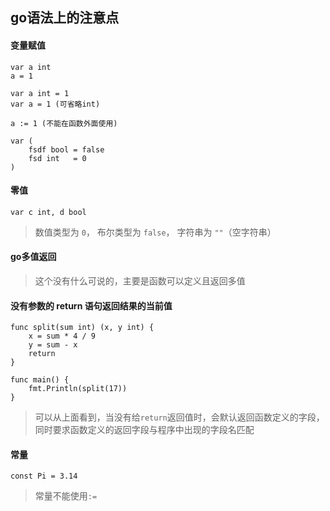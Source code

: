 ## go语法上的注意点

#### 变量赋值

```
var a int
a = 1

var a int = 1
var a = 1 (可省略int)

a := 1 (不能在函数外面使用)

var (
    fsdf bool = false
    fsd int   = 0
)
```

#### 零值

```
var c int, d bool 
```
> 数值类型为 `0`，
> 布尔类型为 `false`，
> 字符串为 `""`（空字符串）

#### go多值返回

> 这个没有什么可说的，主要是函数可以定义且返回多值

#### 没有参数的 return 语句返回结果的当前值

```
func split(sum int) (x, y int) {
	x = sum * 4 / 9
	y = sum - x
	return
}

func main() {
	fmt.Println(split(17))
}
```
> 可以从上面看到，当没有给`return`返回值时，会默认返回函数定义的字段，同时要求函数定义的返回字段与程序中出现的字段名匹配

#### 常量

```
const Pi = 3.14
```

> 常量不能使用`:=`
